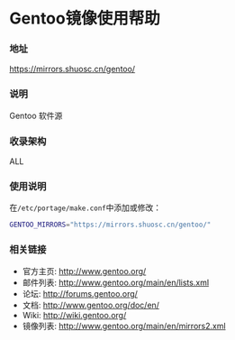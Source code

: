 # Gentoo镜像使用帮助

### 地址 

https://mirrors.shuosc.cn/gentoo/

### 说明 

Gentoo 软件源

### 收录架构 

ALL

### 使用说明

在`/etc/portage/make.conf`中添加或修改：

```bash
GENTOO_MIRRORS="https://mirrors.shuosc.cn/gentoo/"
```

### 相关链接

- 官方主页: http://www.gentoo.org/ 
- 邮件列表: http://www.gentoo.org/main/en/lists.xml 
- 论坛: http://forums.gentoo.org/ 
- 文档: http://www.gentoo.org/doc/en/ 
- Wiki: http://wiki.gentoo.org/ 
- 镜像列表: http://www.gentoo.org/main/en/mirrors2.xml 